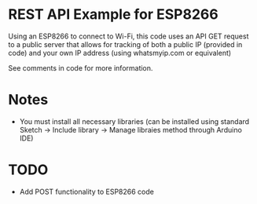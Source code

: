 # REST API Example for ESP8266

Using an ESP8266 to connect to Wi-Fi, this code uses an API GET request to a public server that allows for tracking of both a public IP (provided in code) and your own IP address (using whatsmyip.com or equivalent)

See comments in code for more information.

# Notes
- You must install all necessary libraries (can be installed using standard Sketch -> Include library -> Manage libraies method through Arduino IDE) 

# TODO
- Add POST functionality to ESP8266 code 

